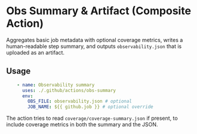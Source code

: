 # Obs Summary & Artifact (Composite Action)

Aggregates basic job metadata with optional coverage metrics, writes a human-readable step summary, and outputs `observability.json` that is uploaded as an artifact.

## Usage

```yaml
    - name: Observability summary
      uses: ./.github/actions/obs-summary
      env:
        OBS_FILE: observability.json # optional
        JOB_NAME: ${{ github.job }} # optional override
```

The action tries to read `coverage/coverage-summary.json` if present, to include coverage metrics in both the summary and the JSON.

